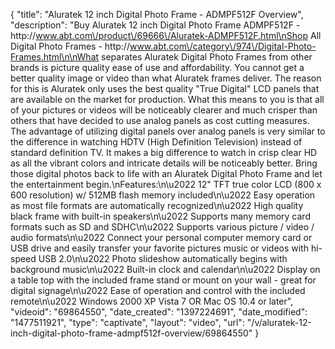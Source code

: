 {
    "title": "Aluratek 12 inch Digital Photo Frame - ADMPF512F Overview",
    "description": "Buy Aluratek 12 inch Digital Photo Frame ADMPF512F - http:\/\/www.abt.com\/product\/69666\/Aluratek-ADMPF512F.html\nShop All Digital Photo Frames - http:\/\/www.abt.com\/category\/974\/Digital-Photo-Frames.html\n\nWhat separates Aluratek Digital Photo Frames from other brands is picture quality ease of use and affordability. You cannot get a better quality image or video than what Aluratek frames deliver. The reason for this is Aluratek only uses the best quality \"True Digital\" LCD panels that are available on the market for production. What this means to you is that all of your pictures or videos will be noticeably clearer and much crisper than others that have decided to use analog panels as cost cutting measures. The advantage of utilizing digital panels over analog panels is very similar to the difference in watching HDTV (High Definition Television) instead of standard definition TV. It makes a big difference to watch in crisp clear HD as all the vibrant colors and intricate details will be noticeably better. Bring those digital photos back to life with an Aluratek Digital Photo Frame and let the entertainment begin.\nFeatures:\n\u2022 12\" TFT true color LCD (800 x 600 resolution) w\/ 512MB flash memory included\n\u2022 Easy operation as most file formats are automatically recognized\n\u2022 High quality black frame with built-in speakers\n\u2022 Supports many memory card formats such as SD and SDHC\n\u2022 Supports various picture \/ video \/ audio formats\n\u2022 Connect your personal computer memory card or USB drive and easily transfer your favorite pictures music or videos with hi-speed USB 2.0\n\u2022 Photo slideshow automatically begins with background music\n\u2022 Built-in clock and calendar\n\u2022 Display on a table top with the included frame stand or mount on your wall - great for digital signage\n\u2022 Ease of operation and control with the included remote\n\u2022 Windows 2000 XP Vista 7 OR Mac OS 10.4 or later",
    "videoid": "69864550",
    "date_created": "1397224691",
    "date_modified": "1477511921",
    "type": "captivate",
    "layout": "video",
    "url": "\/v\/aluratek-12-inch-digital-photo-frame-admpf512f-overview\/69864550"
}